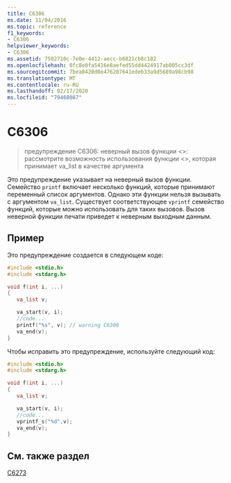```yaml
---
title: C6306
ms.date: 11/04/2016
ms.topic: reference
f1_keywords:
- C6306
helpviewer_keywords:
- C6306
ms.assetid: 7502710c-7e0e-4412-aecc-b6821cb8c182
ms.openlocfilehash: 0fc8e0fa5416e8aefed55dd4424917ab005cc3df
ms.sourcegitcommit: 7bea0420d0e476287641edeb33a9d5689a98cb98
ms.translationtype: MT
ms.contentlocale: ru-RU
ms.lasthandoff: 02/17/2020
ms.locfileid: "79468087"
---
```

# <a name="c6306"></a>C6306

> предупреждение C6306: неверный вызов функции \<>: рассмотрите возможность использования функции \<>, которая принимает va_list в качестве аргумента

Это предупреждение указывает на неверный вызов функции. Семейство `printf` включает несколько функций, которые принимают переменный список аргументов. Однако эти функции нельзя вызывать с аргументом `va_list`. Существует соответствующее `vprintf` семейство функций, которые можно использовать для таких вызовов. Вызов неверной функции печати приведет к неверным выходным данным.

## <a name="example"></a>Пример

Это предупреждение создается в следующем коде:

```cpp
#include <stdio.h>
#include <stdarg.h>

void f(int i, ...)
{
   va_list v;

   va_start(v, i);
   //code...
   printf("%s", v); // warning C6306
   va_end(v);
}
```

Чтобы исправить это предупреждение, используйте следующий код:

```cpp
#include <stdio.h>
#include <stdarg.h>

void f(int i, ...)
{
   va_list v;

   va_start(v, i);
   //code...
   vprintf_s("%d",v);
   va_end(v);
}
```

## <a name="see-also"></a>См. также раздел

[C6273](../code-quality/c6273.md)
